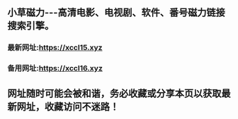 ## **小草磁力---高清电影、电视剧、软件、番号磁力链接搜索引擎。**
### 最新网址:<a href="https://xccl5.xyz" target="_blank">https://xccl15.xyz</a>
### 备用网址:<a href="https://xccl6.xyz" target="_blank">https://xccl16.xyz</a>
## 网址随时可能会被和谐，务必收藏或分享本页以获取最新网址，收藏访问不迷路！
